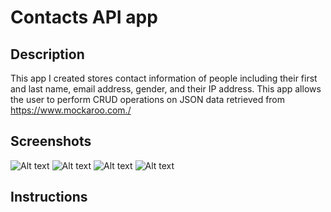 # Contacts API app

## Description
This app I created stores contact information of people including their first and last name, email address, gender, and their IP address.
This app allows the user to perform CRUD operations on JSON data retrieved from https://www.mockaroo.com./

## Screenshots

![Alt text](https://postimg.cc/tsXCgRp2 "Contact Overview")
![Alt text](https://postimg.cc/xcG1YNDX "Edit Contact")
![Alt text](https://postimg.cc/ThDP7Htq "Add Contact")
![Alt text](https://postimg.cc/7frZpMcv "Delete Contact")


## Instructions

